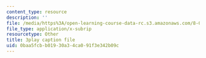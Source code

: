 ```yaml
---
content_type: resource
description: ''
file: /media/https%3A/open-learning-course-data-rc.s3.amazonaws.com/8-03sc-physics-iii-vibrations-and-waves-fall-2016/0baa5fcbb01930a34ca091f3e342b09c_wwQu2_u8jeo.srt
file_type: application/x-subrip
resourcetype: Other
title: 3play caption file
uid: 0baa5fcb-b019-30a3-4ca0-91f3e342b09c
---
```

